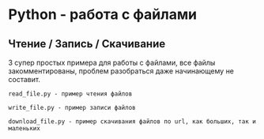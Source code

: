 # Python - работа с файлами
## Чтение / Запись / Скачивание

3 супер простых примера для работы с файлами, 
все файлы закомментированы, проблем разобраться даже начинающему не составит.

`
read_file.py - пример чтения файлов
`

`
write_file.py - пример записи файлов
` 

`
download_file.py - пример скачивания файлов по url, как больших, так и маленьких
`